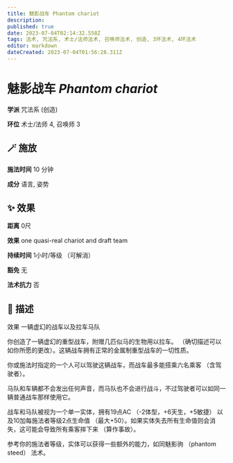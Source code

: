 ```yaml
---
title: 魅影战车 Phantom chariot
description: 
published: true
date: 2023-07-04T02:14:32.558Z
tags: 法术, 咒法系, 术士/法师法术, 召唤师法术, 创造, 3环法术, 4环法术
editor: markdown
dateCreated: 2023-07-04T01:56:28.311Z
---
```


# **魅影战车** *Phantom chariot*

**学派** 咒法系 (创造) 

**环位** 术士/法师 4, 召唤师 3

## 🪄 施放

**施法时间** 10 分钟

**成分** 语言, 姿势

## ✨ 效果  

**距离** 0尺 

**效果** one quasi-real chariot and draft team 

**持续时间** 1小时/等级 （可解消） 

**豁免** 无

**法术抗力** 否

## 📖 描述

效果          一辆虚幻的战车以及拉车马队

你创造了一辆虚幻的重型战车，附赠几匹似马的生物用以拉车。 （确切描述可以如你所愿的更改）。这辆战车拥有正常的金属制重型战车的一切性质。

你或施法时指定的一个人可以驾驶这辆战车，而战车最多能搭乘六名乘客 （含驾驶者）。

马队和车辆都不会发出任何声音，而马队也不会进行战斗，不过驾驶者可以如同一辆普通战车那样使用它。

战车和马队被视为一个单一实体，拥有19点AC （-2体型，+6天生，+5敏捷） 以及10加每施法者等级2点生命值 （最大+50）。如果实体失去所有生命值则会消失，这可能会导致所有乘客摔下来 （算作事故）。

参考你的施法者等级，实体可以获得一些额外的能力，如同魅影驹 （phantom steed） 法术。
    